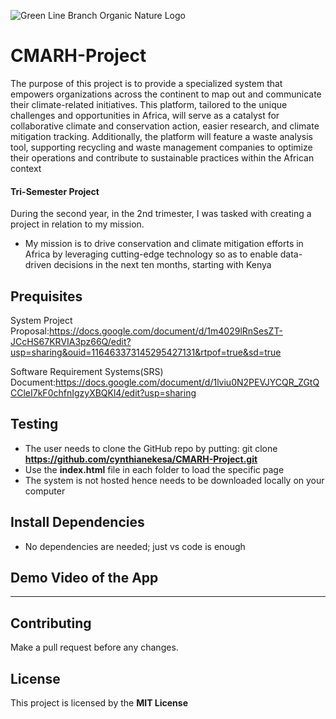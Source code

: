![Green Line Branch Organic Nature Logo](https://github.com/cynthianekesa/CMARH-Project/assets/95686270/f4d2c588-13fd-442d-b861-7aa12291db48)

# CMARH-Project
The purpose of this project is to provide a specialized system that empowers organizations across the continent to map out and communicate their climate-related initiatives. This platform, tailored to the unique challenges and opportunities in Africa, will serve as a catalyst for collaborative climate and conservation action, easier research, and climate mitigation tracking. Additionally, the platform will feature a waste analysis tool, supporting recycling and waste management companies to optimize their operations and contribute to sustainable practices within the African context

#### Tri-Semester Project
During the second year, in the 2nd trimester, I was tasked with creating a project in relation to my mission.
* My mission is to drive conservation and climate mitigation efforts in Africa by leveraging cutting-edge technology so as to enable data-driven decisions in the next ten months, starting with Kenya

## Prequisites
System Project Proposal:https://docs.google.com/document/d/1m4029lRnSesZT-JCcHS67KRVIA3pz66Q/edit?usp=sharing&ouid=116463373145295427131&rtpof=true&sd=true

Software Requirement Systems(SRS) Document:https://docs.google.com/document/d/1lviu0N2PEVJYCQR_ZGtQCCleI7kF0chfnIgzyXBQKl4/edit?usp=sharing

## Testing
* The user needs to clone the GitHub repo by putting: git clone **https://github.com/cynthianekesa/CMARH-Project.git**
* Use the **index.html** file in each folder to load the specific page
* The system is not hosted hence needs to be downloaded locally on your computer

## Install Dependencies
* No dependencies are needed; just vs code is enough

## Demo Video of the App
****

## Contributing
Make a pull request before any changes.

## License
This project is licensed by the **MIT License**

